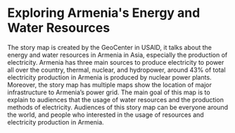 # Exploring Armenia's Energy and Water Resources

The story map is created by the GeoCenter in USAID, it talks about the energy and water resources in Armenia in Asia, especially the production of electricity. Armenia has three main sources to produce electricity to power all over the country, thermal, nuclear, and hydropower, around 43% of total electricity production in Armenia is produced by nuclear power plants. Moreover, the story map has multiple maps show the location of major infrastructure to Armenia’s power grid. The main goal of this map is to explain to audiences that the usage of water resources and the production methods of electricity. Audiences of this story map can be everyone around the world, and people who interested in the usage of resources and electricity production in Armenia. 
